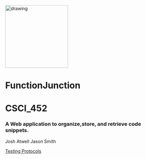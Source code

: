 <img src="public/img/fj.ico" alt="drawing" width="200"/>


# FunctionJunction
# CSCI_452

### A Web application to organize,store, and retrieve code snippets.

Josh Atwell
Jason Smith

<a href="https://docs.google.com/document/d/1Vd3x5xG7jgRfpA0DAlzgJA-ebW45hWaqfYVIdBm2gY8/edit?usp=sharing" target="_blank">Testing Protocols</a>
